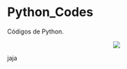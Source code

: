 # Python_Codes
Códigos de Python.

<p align="center">
  <img src="https://upload.wikimedia.org/wikipedia/commons/thumb/c/c3/Python-logo-notext.svg/768px-Python-logo-notext.svg.png">
</p>

jaja